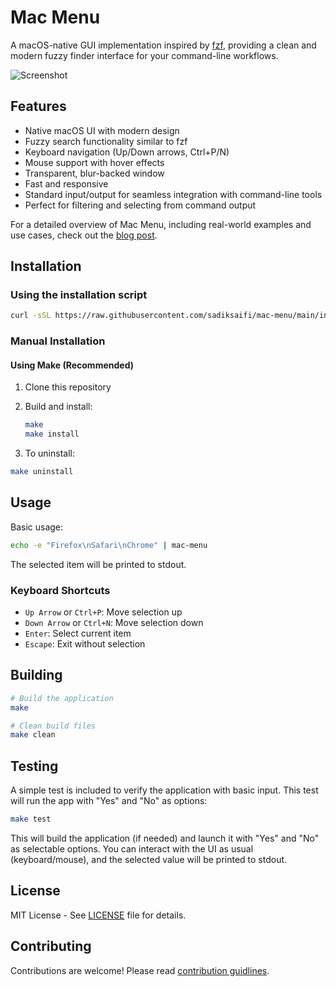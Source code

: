 # Mac Menu

A macOS-native GUI implementation inspired by [fzf](https://github.com/junegunn/fzf), providing a clean and modern fuzzy finder interface for your command-line workflows.

![Screenshot](./assets//screenshot.png)

## Features

- Native macOS UI with modern design
- Fuzzy search functionality similar to fzf
- Keyboard navigation (Up/Down arrows, Ctrl+P/N)
- Mouse support with hover effects
- Transparent, blur-backed window
- Fast and responsive
- Standard input/output for seamless integration with command-line tools
- Perfect for filtering and selecting from command output

For a detailed overview of Mac Menu, including real-world examples and use cases, check out the [blog post](https://blog.sadiksaifi.dev/mac-menu/).

## Installation

### Using the installation script

```bash
curl -sSL https://raw.githubusercontent.com/sadiksaifi/mac-menu/main/install.sh | bash
```

### Manual Installation

#### Using Make (Recommended)

1. Clone this repository
2. Build and install:

   ```bash
   make
   make install
   ```

3. To uninstall:

```bash
make uninstall
```

## Usage

Basic usage:

```bash
echo -e "Firefox\nSafari\nChrome" | mac-menu
```

The selected item will be printed to stdout.

### Keyboard Shortcuts

- `Up Arrow` or `Ctrl+P`: Move selection up
- `Down Arrow` or `Ctrl+N`: Move selection down
- `Enter`: Select current item
- `Escape`: Exit without selection

## Building

```bash
# Build the application
make

# Clean build files
make clean
```

## Testing

A simple test is included to verify the application with basic input. This test will run the app with "Yes" and "No" as options:

```bash
make test
```

This will build the application (if needed) and launch it with "Yes" and "No" as selectable options. You can interact with the UI as usual (keyboard/mouse), and the selected value will be printed to stdout.

## License

MIT License - See [LICENSE](./LICENSE) file for details.

## Contributing

Contributions are welcome! Please read [contribution guidlines](./CONTRIBUTING.md).
